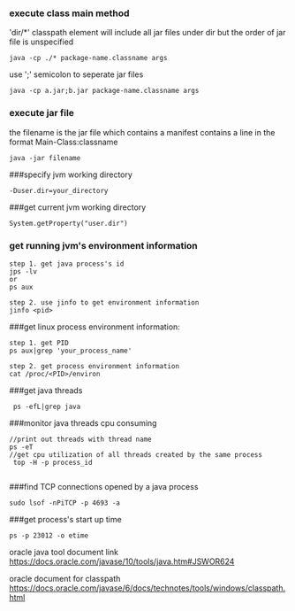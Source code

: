 ### execute class main method
'dir/*' classpath element will include all jar files under dir
but the order of jar file is unspecified
```
java -cp ./* package-name.classname args
```
use ';' semicolon to seperate jar files
```
java -cp a.jar;b.jar package-name.classname args
```
### execute jar file
the filename is the jar file which contains a manifest
contains a line in the format  Main-Class:classname
```
java -jar filename
```
###specify jvm working directory
```
-Duser.dir=your_directory

```
###get current jvm working directory
```
System.getProperty("user.dir")

```
### get running jvm's environment information
```
step 1. get java process's id
jps -lv
or 
ps aux

step 2. use jinfo to get environment information
jinfo <pid>
```
###get linux process environment information:
```
step 1. get PID
ps aux|grep 'your_process_name'

step 2. get process environment information
cat /proc/<PID>/environ
```
###get java threads 
```
 ps -efL|grep java
```

###monitor java threads cpu consuming
```
//print out threads with thread name
ps -eT
//get cpu utilization of all threads created by the same process
 top -H -p process_id    
     
```

###find TCP connections opened by a java process
```
sudo lsof -nPiTCP -p 4693 -a
```

###get process's start up time
```
ps -p 23012 -o etime
```

oracle java tool document link
https://docs.oracle.com/javase/10/tools/java.htm#JSWOR624

oracle document for classpath
https://docs.oracle.com/javase/6/docs/technotes/tools/windows/classpath.html 
